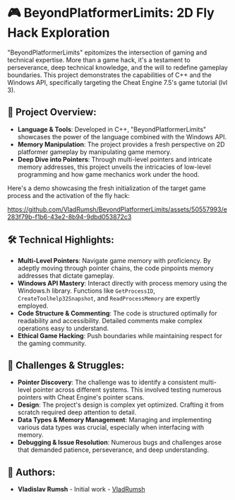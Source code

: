 # 🎮 BeyondPlatformerLimits: 2D Fly Hack Exploration

"BeyondPlatformerLimits" epitomizes the intersection of gaming and technical expertise. More than a game hack, it's a testament to perseverance, deep technical knowledge, and the will to redefine gameplay boundaries. This project demonstrates the capabilities of C++ and the Windows API, specifically targeting the Cheat Engine 7.5's game tutorial (lvl 3).

## 🚀 Project Overview:

- **Language & Tools**: Developed in C++, "BeyondPlatformerLimits" showcases the power of the language combined with the Windows API. 
- **Memory Manipulation**: The project provides a fresh perspective on 2D platformer gameplay by manipulating game memory.
- **Deep Dive into Pointers**: Through multi-level pointers and intricate memory addresses, this project unveils the intricacies of low-level programming and how game mechanics work under the hood.
  

Here's a demo showcasing the fresh initialization of the target game process and the activation of the fly hack:

https://github.com/VladRumsh/BeyondPlatformerLimits/assets/50557993/e283f79b-f1b6-43e2-8b94-9dbd053872c3

## 🛠️ Technical Highlights:

- **Multi-Level Pointers**: Navigate game memory with proficiency. By adeptly moving through pointer chains, the code pinpoints memory addresses that dictate gameplay.
- **Windows API Mastery**: Interact directly with process memory using the Windows.h library. Functions like `GetProcessID`, `CreateToolhelp32Snapshot`, and `ReadProcessMemory` are expertly employed.
- **Code Structure & Commenting**: The code is structured optimally for readability and accessibility. Detailed comments make complex operations easy to understand.
- **Ethical Game Hacking**: Push boundaries while maintaining respect for the gaming community.

## 🤔 Challenges & Struggles:

- **Pointer Discovery**: The challenge was to identify a consistent multi-level pointer across different systems. This involved testing numerous pointers with Cheat Engine's pointer scans.
- **Design**: The project's design is complex yet optimized. Crafting it from scratch required deep attention to detail.
- **Data Types & Memory Management**: Managing and implementing various data types was crucial, especially when interfacing with memory.
- **Debugging & Issue Resolution**: Numerous bugs and challenges arose that demanded patience, perseverance, and deep understanding.

## 📝 Authors:

- **Vladislav Rumsh** - Initial work - [VladRumsh](https://github.com/VladRumsh)

